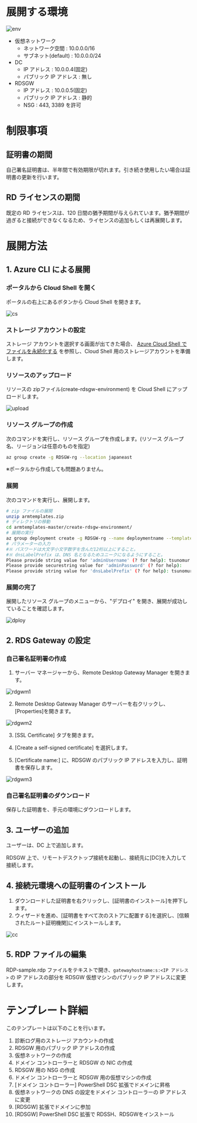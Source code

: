 # 展開する環境

![env](https://raw.githubusercontent.com/tsubasaxZZZ/armtemplates/master/create-rdsgw-environment/asset/env.png)

- 仮想ネットワーク
    - ネットワーク空間 : 10.0.0.0/16
    - サブネット(default) : 10.0.0.0/24
- DC
    - IP アドレス : 10.0.0.4(固定)
    - パブリック IP アドレス : 無し
- RDSGW
    - IP アドレス : 10.0.0.5(固定)
    - パブリック IP アドレス : 静的
    - NSG : 443, 3389 を許可

# 制限事項
## 証明書の期間
自己署名証明書は、半年間で有効期限が切れます。引き続き使用したい場合は証明書の更新を行います。

## RD ライセンスの期間
既定の RD ライセンスは、120 日間の猶予期間が与えられています。猶予期間が過ぎると接続ができなくなるため、ライセンスの追加もしくは再展開します。

# 展開方法
## 1. Azure CLI による展開
### ポータルから Cloud Shell を開く
ポータルの右上にあるボタンから Cloud Shell を開きます。

![cs](https://raw.githubusercontent.com/tsubasaxZZZ/armtemplates/master/create-rdsgw-environment/asset/cs.png)

### ストレージ アカウントの設定
ストレージ アカウントを選択する画面が出てきた場合、
[Azure Cloud Shell でファイルを永続化する](https://docs.microsoft.com/ja-jp/azure/cloud-shell/persisting-shell-storage) を参照し、Cloud Shell 用のストレージアカウントを準備します。

### リソースのアップロード
リソースの zipファイル(create-rdsgw-environment) を Cloud Shell にアップロードします。

![upload](https://raw.githubusercontent.com/tsubasaxZZZ/armtemplates/master/create-rdsgw-environment/asset/upload.png)


### リソース グループの作成
次のコマンドを実行し、リソース グループを作成します。(リソース グループ名、リージョンは任意のものを指定)
```Bash
az group create -g RDSGW-rg --location japaneast
```
※ポータルから作成しても問題ありません。

### 展開
次のコマンドを実行し、展開します。
```Bash
# zip ファイルの展開
unzip armtemplates.zip
# ディレクトリの移動
cd armtemplates-master/create-rdsgw-environment/
# 展開の実行
az group deployment create -g RDSGW-rg --name deploymentname --template-file create_RDS_gateway.json --no-wait
# パラメーターの入力
#※ パスワードは大文字小文字数字を含んだ12桁以上にすること。
#※ dnsLabelPrefix は、DNS 名となるためユニークになるようにすること。
Please provide string value for 'adminUsername' (? for help): tsunomur
Please provide securestring value for 'adminPassword' (? for help):
Please provide string value for 'dnsLabelPrefix' (? for help): tsunomur1116
```

### 展開の完了
展開したリソース グループのメニューから、"デプロイ" を開き、展開が成功していることを確認します。

![dploy](https://raw.githubusercontent.com/tsubasaxZZZ/armtemplates/master/create-rdsgw-environment/asset/dploy.PNG)

## 2. RDS Gateway の設定
### 自己署名証明署の作成
1. サーバー マネージャーから、Remote Desktop Gateway Manager を開きます。

![rdgwm1](https://raw.githubusercontent.com/tsubasaxZZZ/armtemplates/master/create-rdsgw-environment/asset/rdgwm1.PNG)

2. Remote Desktop Gateway Manager のサーバーを右クリックし、[Properties]を開きます。

![rdgwm2](https://raw.githubusercontent.com/tsubasaxZZZ/armtemplates/master/create-rdsgw-environment/asset/rdgwm2.PNG)

3. [SSL Certificate] タブを開きます。

4. [Create a self-signed certificate] を選択します。

5. [Certificate name:] に、RDSGW のパブリック IP アドレスを入力し、証明書を保存します。

![rdgwm3](https://raw.githubusercontent.com/tsubasaxZZZ/armtemplates/master/create-rdsgw-environment/asset/rdgwm3.PNG)

### 自己署名証明書のダウンロード
保存した証明書を、手元の環境にダウンロードします。

## 3. ユーザーの追加
ユーザーは、DC 上で追加します。

RDSGW 上で、リモートデスクトップ接続を起動し、接続先に[DC]を入力して接続します。

## 4. 接続元環境への証明書のインストール
1. ダウンロードした証明書を右クリックし、[証明書のインストール]を押下します。
2. ウィザードを進め、[証明書をすべて次のストアに配置する]を選択し、[信頼されたルート証明機関]にインストールします。

![cc](https://raw.githubusercontent.com/tsubasaxZZZ/armtemplates/master/create-rdsgw-environment/asset/cc.PNG)

## 5. RDP ファイルの編集
RDP-sample.rdp ファイルをテキストで開き、`gatewayhostname:s:<IP アドレス>` の IP アドレスの部分を RDSGW 仮想マシンのパブリック IP アドレスに変更します。

# テンプレート詳細
このテンプレートは以下のことを行います。

1. 診断ログ用のストレージ アカウントの作成
2. RDSGW 用のパブリック IP アドレスの作成
3. 仮想ネットワークの作成
4. ドメイン コントローラーと RDSGW の NIC の作成
5. RDSGW 用の NSG の作成
6. ドメイン コントローラーと RDSGW 用の仮想マシンの作成
7. [ドメイン コントローラー] PowerShell DSC 拡張でドメインに昇格
8. 仮想ネットワークの DNS の設定をドメイン コントローラーの IP アドレスに変更
9. [RDSGW] 拡張でドメインに参加
10. [RDSGW] PowerShell DSC 拡張で RDSSH、RDSGWをインストール
